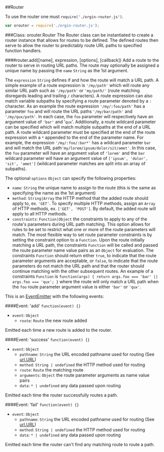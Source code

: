 ##Router

To use the router one must `require('./orgin-router.js')`.
```javascript
var orouter = require('./orgin-router.js');
```


###Class: orouter.Router
The Router class can be instantiated to create a router instance that allows for routes to be defined. The defined routes then serve to allow the router to predictably route URL paths to specified function handlers.

####router.add([name], expression, [options], [callback])
Add a route to the router to serve in routing URL paths.  The route may optionally be assigned a unique name by passing the `name` `String` as the 1st argument.

The `expression` `String` defines if and how the route will match a URL path.  A simple example of a route expression is `'/my/path'` which will route any similar URL path such as `'/my/path'` or `'my/path/'` (route matching disregards leading and trailing `/` characters).  A route expression can also match variable subpaths by specifying a route parameter denoted by a `:` character.  As an example the route expression `'/my/:foo/path'` has a parameter `foo` and will route the URL paths `'/my/bar/path'` and `'/my/qux/path'`.  In each case, the `foo` parameter will respectively have an argument value of `'bar'` and '`qux`'.  Additionally, a route wildcard parameter can be specified which will match multiple subpaths at the end of a URL path.  A route wildcard parameter must be specified at the end of the route expression with a `*` appended to the end of the parameter name. For example, the expression `'/my/:foo/:bar*'` has a wildcard parameter `bar` and will match the URL path`'my/lorem/ipsum/dolor/sit/amet'`.  In this case, the `foo` parameter will have an argument value of `'lorem'` and the `bar` wildcard parameter will have an argument value of `['ipsum', 'dolor', 'sit', 'amet']` (wildcard parameter matches are split into an array of subpaths).

The optional `options` `Object` can specify the following properties:
* `name`: `String` the unique name to assign to the route (this is the same as specifying the name as the 1st argument)
* `method`: `String|Array` the HTTP method that the added route should apply to, ex. `'GET'`.  To specify multiple HTTP methods, assign an `Array` of HTTP methods, ex. `['GET', 'POST']`.  By default, the added route will apply to all HTTP methods.
* `constraints`: `Function|Object` the constraints to apply to any of the route's parameters during URL path matching.  This option allows for rules to be set to restrict what one or more of the route parameters will match.  The most flexible way to set route parameter constraints is by setting the constraint option to a `Function`.  Upon the route initially matching a URL path, the constraints `Function` will be called and passed the route parameter name value pairs as an `Object` for evaluation.  The constraints `Function` should return either `true`, to indicate that the route parameter arguments are acceptable, or `false`, to indicate that the route parameters do not match the URL path and that the router should continue matching with the other subsequent routes.  An example of a constraints `Function` is `function(args) { return args.foo === 'bar' || args.foo === 'qux'; }` where the route will only match a URL path when the `foo` route parameter argument value is either `'bar'` or `'qux'`.



This is an [EventEmitter](http://nodejs.org/api/events.html#events_class_events_eventemitter) with the following events:

####Event: 'add'
`function(event) {}`
* `event`: `Object`
    * `route`: `Route` the new route added

Emitted each time a new route is added to the router.

####Event: 'success'
`function(event) {}`
* `event`: `Object`
    * `pathname`: `String` the URL encoded pathname used for routing (See [url.URL](http://nodejs.org/api/url.html#url_url))
    * `method`: `String | undefined` the HTTP method used for routing
    * `route`: `Route` the matching route
    * `arguments`: `Object` the route parameter arguments as name value pairs
    * `data`: `* | undefined` any data passed upon routing

Emitted each time the router successfully routes a path.

####Event: 'fail'
`function(event) {}`
* `event`: `Object`
    * `pathname`: `String` the URL encoded pathname used for routing (See [url.URL](http://nodejs.org/api/url.html#url_url))
    * `method`: `String | undefined` the HTTP method used for routing
    * `data`: `* | undefined` any data passed upon routing

Emitted each time the router can't find any matching route to route a path.
